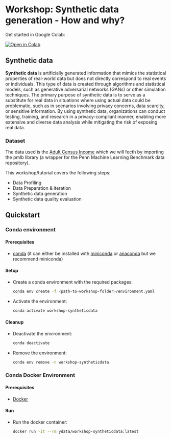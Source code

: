 # Workshop: Synthetic data generation - How and why? 

Get started in Google Colab:

[![Open in Colab](https://colab.research.google.com/assets/colab-badge.svg)](https://colab.research.google.com/github/Data-Centric-AI-Community/awesome-python-for-data-science/blob/main/workshop-syntheticdata-generation/)

## Synthetic data
**Synthetic data** is artificially generated information that mimics the statistical properties of real-world data but does
not directly correspond to real events or individuals. This type of data is created through algorithms and statistical models,
such as generative adversarial networks (GANs) or other simulation techniques. The primary purpose of synthetic data is to serve
as a substitute for real data in situations where using actual data could be problematic, such as in scenarios involving privacy concerns,
data scarcity, or sensitive information. By using synthetic data, organizations can conduct testing, training, and research
in a privacy-compliant manner, enabling more extensive and diverse data analysis while mitigating the risk of exposing real data.

### Dataset
The data used is the [Adult Census Income](https://www.kaggle.com/datasets/uciml/adult-census-income) which we will fecth
by importing the pmlb library (a wrapper for the Penn Machine Learning Benchmark data repository).

This workshop/tutorial covers the following steps:
- Data Profiling
- Data Preparation & iteration
- Synthetic data generation
- Synthetic data quality evaluation

## Quickstart

### Conda environment

#### Prerequisites

- [conda](https://conda.io/projects/conda/en/latest/user-guide/install/index.html) (it can either be installed with [miniconda](https://docs.conda.io/en/latest/miniconda.html) or [anaconda](https://www.anaconda.com/download#downloads) but we recommend miniconda)

#### Setup

- Create a conda environment with the required packages:

  ```bash
  conda env create -f <path-to-workshop-folder>/environment.yaml
  ```

- Activate the environment:
  ```bash
  conda activate workshop-syntheticdata
  ```

#### Cleanup

- Deactivate the environment:
  ```bash
  conda deactivate
  ```
- Remove the environment:
  ```bash
  conda env remove -n workshop-syntheticdata
  ```

### Conda Docker Environment

#### Prerequisites

- [Docker](https://docs.docker.com/get-docker)

#### Run

- Run the docker container:
  ```bash
  docker run -it --rm ydata/workshop-syntheticdata:latest
  ```
